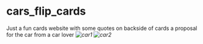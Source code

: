 # cars_flip_cards
Just a fun cards website with some quotes on backside of cards a proposal for the car from a car lover
<i>
![car1](https://github.com/deepbhapkar/cars_flip_cards/assets/119052748/30208b90-2fa9-4ff2-9f56-148cf1fb5d99)
![car2](https://github.com/deepbhapkar/cars_flip_cards/assets/119052748/0950d0c8-80f9-4950-8cae-f21f473e3d9c)
